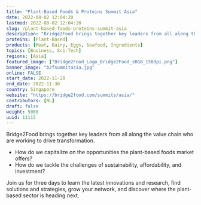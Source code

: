 ```yaml
---
title: "Plant-Based Foods & Proteins Summit Asia"
date: 2022-08-02 12:04:20
lastmod: 2022-08-02 12:04:20
slug: /plant-based-foods-proteins-summit-asia
description: "Bridge2Food brings together key leaders from all along the value chain who are working to drive transformation.How do we capitalize on the opportunities the plant-based foods market offers?How do we tackle the challenges of sustainability, affordability, and investment?Join us for three days to learn the latest innovations and research, find solutions and strategies, grow your network, and discover where the plant-based sector is heading next."
proteins: [Plant-Based]
products: [Meat, Dairy, Eggs, Seafood, Ingredients]
topics: [Business, Sci-Tech]
regions: [Asia]
featured_image: ["Bridge2Food_Logo_Bridge2Food_sRGB_150dpi.png"]
banner_image: "b2fsummitasia.jpg"
online: FALSE
start_date: 2022-11-28
end_date: 2022-11-30
country: Singapore
website: "https://bridge2food.com/summits/asia/"
contributors: [NL]
draft: false
weight: 5000
uuid: 11115
---
```

<p>Bridge2Food brings together key leaders from all along the value chain who are working to drive transformation.</p>
<ul>
<li>How do we capitalize on the opportunities the plant-based foods market offers?</li>
<li>How do we tackle the challenges of sustainability, affordability, and investment?</li>
</ul>
<p>Join us for three days to learn the latest innovations and research, find solutions and strategies, grow your network, and discover where the plant-based sector is heading next.</p>
